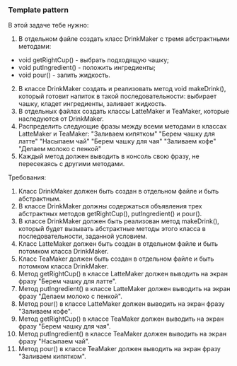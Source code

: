 
### Template pattern

В этой задаче тебе нужно:
1. В отдельном файле создать класс DrinkMaker с тремя абстрактными методами:
- void getRightCup() - выбрать подходящую чашку;
- void putIngredient() - положить ингредиенты;
- void pour() - залить жидкость.
2. В классе DrinkMaker создать и реализовать метод void makeDrink(), который готовит напиток в такой последовательности: выбирает чашку, кладет ингредиенты, заливает жидкость.
3. В отдельных файлах создать классы LatteMaker и TeaMaker, которые наследуются от DrinkMaker.
4. Распределить следующие фразы между всеми методами в классах LatteMaker и TeaMaker:
&quot;Заливаем кипятком&quot;
&quot;Берем чашку для латте&quot;
&quot;Насыпаем чай&quot;
&quot;Берем чашку для чая&quot;
&quot;Заливаем кофе&quot;
&quot;Делаем молоко с пенкой&quot;
5. Каждый метод должен выводить в консоль свою фразу, не пересекаясь с другими методами.



Требования:
1.	Класс DrinkMaker должен быть создан в отдельном файле и быть абстрактным.
2.	В классе DrinkMaker должны содержаться объявления трех абстрактных методов getRightCup(), putIngredient() и pour().
3.	В классе DrinkMaker должен быть реализован метод makeDrink(), который будет вызывать абстрактные методы этого класса в последовательности, заданной условием.
4.	Класс LatteMaker должен быть создан в отдельном файле и быть потомком класса DrinkMaker.
5.	Класс TeaMaker должен быть создан в отдельном файле и быть потомком класса DrinkMaker.
6.	Метод getRightCup() в классе LatteMaker должен выводить на экран фразу &quot;Берем чашку для латте&quot;.
7.	Метод putIngredient() в классе LatteMaker должен выводить на экран фразу &quot;Делаем молоко с пенкой&quot;.
8.	Метод pour() в классе LatteMaker должен выводить на экран фразу &quot;Заливаем кофе&quot;.
9.	Метод getRightCup() в классе TeaMaker должен выводить на экран фразу &quot;Берем чашку для чая&quot;.
10.	Метод putIngredient() в классе TeaMaker должен выводить на экран фразу &quot;Насыпаем чай&quot;.
11.	Метод pour() в классе TeaMaker должен выводить на экран фразу &quot;Заливаем кипятком&quot;.


